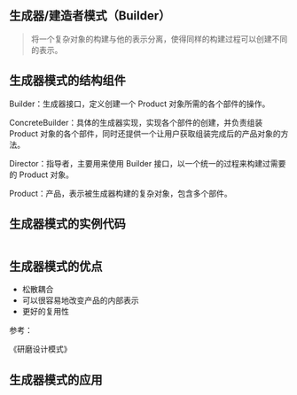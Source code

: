 ## 生成器/建造者模式（Builder）

> 将一个复杂对象的构建与他的表示分离，使得同样的构建过程可以创建不同的表示。



## 生成器模式的结构组件

Builder：生成器接口，定义创建一个 Product 对象所需的各个部件的操作。

ConcreteBuilder：具体的生成器实现，实现各个部件的创建，并负责组装 Product 对象的各个部件，同时还提供一个让用户获取组装完成后的产品对象的方法。

Director：指导者，主要用来使用 Builder 接口，以一个统一的过程来构建过需要的 Product 对象。

Product：产品，表示被生成器构建的复杂对象，包含多个部件。

## 生成器模式的实例代码

```java

```

## 生成器模式的优点

- 松散耦合
- 可以很容易地改变产品的内部表示
- 更好的复用性

参考：

《研磨设计模式》









## 生成器模式的应用







